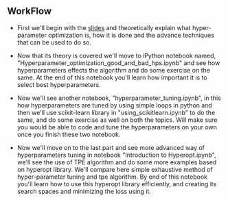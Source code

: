 ## WorkFlow

* First we'll begin with the [slides](https://slides.com/tanayagrawal/efficient-hyperparameter-optimization#/
) and theoretically explain what hyper-parameter optimization is, how it is done and the advance techniques that can be used to do so.

* Now that its theory is covered we'll move to iPython notebook named,
"Hyperparameter_optimization_good_and_bad_hps.ipynb" and see how hyperparameters effects the algorithm and do some exercise on the same. At the end of this notebook you'll learn how important it is to select best hyperparameters.

* Now we'll see another notebook, "hyperparameter_tuning.ipynb", in this how hyperparameters are tuned by using simple loops in python and then we'll use scikit-learn library in "using_scikitlearn.ipynb" to do the same, and do some exercise as well on both the topics. Will make sure you would be able to code and tune the hyperparameters on your own once you finish these two notebook.

* Now we'll move on to the last part and see more advanced way of hyperparameters tuning in notebook "Introduction to Hyperopt.ipynb", we'll see the use of TPE algorithm and do some more examples based on hyperopt library. We'll compare here simple exhaustive method of hyper-parameter tuning and tpe algorithm. By end of this notebook you'll learn how to use this hyperopt library efficiently, and creating its search spaces and minimizing the loss using it.
